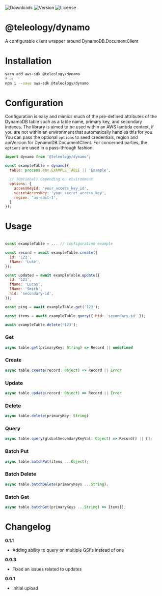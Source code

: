![Downloads][link-download] ![Version][link-version] ![License][link-license]

# @teleology/dynamo
A configurable client wrapper around DynamoDB.DocumentClient


# Installation 

```bash
yarn add aws-sdk @teleology/dynamo
# or
npm i --save aws-sdk @teleology/dynamo
```

# Configuration

Configuration is easy and mimics much of the pre-defined attributes of the DynamoDB table such as a table name, primary key, and secondary indexes. The library is aimed to be used within an AWS lambda context, if you are not within an environment that automatically handles this for you. You can pass the optional `options` to seed credentials, region and apiVersion for DynamoDB.DocumentClient. For concerned parties, the `options` are used in a pass-through fashion.

```javascript
import dynamo from '@teleology/dynamo';

const exampleTable = dynamo({
  table: process.env.EXAMPLE_TABLE || 'Example',

  // (Optional) depending on environment
  options: {
    accessKeyId: 'your_access_key_id', 
    secretAccessKey: 'your_secret_access_key',
    region: 'us-east-1',
  }
});
```

# Usage 

```javascript

const exampleTable = ... // configuration example

const record = await exampleTable.create({
  id: '123',
  fName: 'Luke',
});

const updated = await exampleTable.update({
  id: '123',
  fName: 'Lucas',
  lName: 'Smith',
  hid: 'secondary-id',
});

const ping = await exampleTable.get('123');

const items = await exampleTable.query({ hid: 'secondary-id' });

await exampleTable.delete('123');
```

### Get

```javascript
async table.get(primaryKey: String) => Record || undefined
```

### Create

```javascript
async table.create(record: Object) => Record || Error
```

### Update

```javascript
async table.update(record: Object) => Record || Error
```

### Delete 

```javascript
async table.delete(primaryKey: String)
```

### Query

```javascript
async table.query(globalSecondaryKeyVal: Object) => Record[] || [];
```

### Batch Put

```javascript
async table.batchPut(items ...Object);
```

### Batch Delete

```javascript
async table.batchDelete(primaryKeys ...String);
```

### Batch Get

```javascript
async table.batchGet(primaryKeys ...String) => Items[];
```



# Changelog

**0.1.1**
- Adding ability to query on multiple GSI's instead of one

**0.0.3**
- Fixed an issues related to updates

**0.0.1**
- Initial upload


[link-download]: https://img.shields.io/npm/dt/@teleology/dynamo
[link-version]: https://img.shields.io/npm/v/@teleology/dynamo.svg
[link-license]: https://img.shields.io/npm/l/@teleology/dynamo.svg
